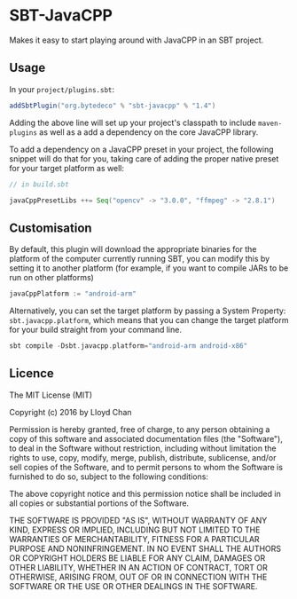 # SBT-JavaCPP

Makes it easy to start playing around with JavaCPP in an SBT project.

## Usage

In your `project/plugins.sbt`:

```scala
addSbtPlugin("org.bytedeco" % "sbt-javacpp" % "1.4")
```

Adding the above line will set up your project's classpath to include `maven-plugins` as well as a add a dependency on
the core JavaCPP library.

To add a dependency on a JavaCPP preset in your project, the following snippet will do that for you, taking care
of adding the proper native preset for your target platform as well:

```scala
// in build.sbt

javaCppPresetLibs ++= Seq("opencv" -> "3.0.0", "ffmpeg" -> "2.8.1")

```

## Customisation

By default, this plugin will download the appropriate binaries for the platform of the computer currently
running SBT, you can modify this by setting it to another platform (for example, if you want to compile JARs to be run
on other platforms)

```scala
javaCppPlatform := "android-arm"
```

Alternatively, you can set the target platform by passing a System Property: `sbt.javacpp.platform`, which means that
you can change the target platform for your build straight from your command line.

```scala
sbt compile -Dsbt.javacpp.platform="android-arm android-x86"
```

## Licence

The MIT License (MIT)

Copyright (c) 2016 by Lloyd Chan

Permission is hereby granted, free of charge, to any person obtaining a copy
of this software and associated documentation files (the "Software"), to deal
in the Software without restriction, including without limitation the rights
to use, copy, modify, merge, publish, distribute, sublicense, and/or sell
copies of the Software, and to permit persons to whom the Software is
furnished to do so, subject to the following conditions:

The above copyright notice and this permission notice shall be included in
all copies or substantial portions of the Software.

THE SOFTWARE IS PROVIDED "AS IS", WITHOUT WARRANTY OF ANY KIND, EXPRESS OR
IMPLIED, INCLUDING BUT NOT LIMITED TO THE WARRANTIES OF MERCHANTABILITY,
FITNESS FOR A PARTICULAR PURPOSE AND NONINFRINGEMENT. IN NO EVENT SHALL THE
AUTHORS OR COPYRIGHT HOLDERS BE LIABLE FOR ANY CLAIM, DAMAGES OR OTHER
LIABILITY, WHETHER IN AN ACTION OF CONTRACT, TORT OR OTHERWISE, ARISING FROM,
OUT OF OR IN CONNECTION WITH THE SOFTWARE OR THE USE OR OTHER DEALINGS IN
THE SOFTWARE.